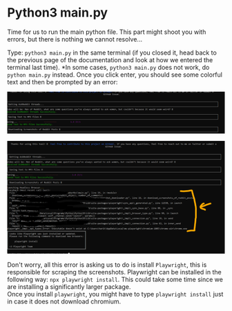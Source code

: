 # Python3 main.py

Time for us to run the main python file. This part might shoot you with errors, but there is nothing we cannot resolve...&#x20;

Type: `python3 main.py` in the same terminal (if you closed it, head back to the previous page of the documentation and look at how we entered the terminal last time). \*In some cases, `python3 main.py` does not work, do `python main.py` instead. Once you click enter, you should see some colorful text and then be prompted by an error:

![](<.gitbook/assets/image (2).png>)

![](<.gitbook/assets/image (6).png>)

Don't worry, all this error is asking us to do is install `Playwright`, this is responsible for scraping the screenshots. Playwright can be installed in the following way: `npx playwright install`. This could take some time since we are installing a significantly larger package.\
Once you install `playwright`, you might have to type `playwright install` just in case it does not download chromium.&#x20;
